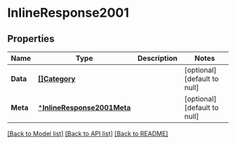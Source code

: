 # InlineResponse2001

## Properties
Name | Type | Description | Notes
------------ | ------------- | ------------- | -------------
**Data** | [**[]Category**](Category.md) |  | [optional] [default to null]
**Meta** | [***InlineResponse2001Meta**](inline_response_200_1_meta.md) |  | [optional] [default to null]

[[Back to Model list]](../README.md#documentation-for-models) [[Back to API list]](../README.md#documentation-for-api-endpoints) [[Back to README]](../README.md)


